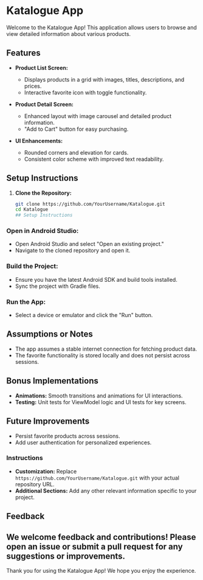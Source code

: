 # Katalogue App

Welcome to the Katalogue App! This application allows users to browse and view detailed information about various products.

## Features

- **Product List Screen:**
    - Displays products in a grid with images, titles, descriptions, and prices.
    - Interactive favorite icon with toggle functionality.

- **Product Detail Screen:**
    - Enhanced layout with image carousel and detailed product information.
    - "Add to Cart" button for easy purchasing.

- **UI Enhancements:**
    - Rounded corners and elevation for cards.
    - Consistent color scheme with improved text readability.

## Setup Instructions

1. **Clone the Repository:**
   ```bash
   git clone https://github.com/YourUsername/Katalogue.git
   cd Katalogue
   ## Setup Instructions
   ```

### Open in Android Studio:

- Open Android Studio and select "Open an existing project."
- Navigate to the cloned repository and open it.

### Build the Project:

- Ensure you have the latest Android SDK and build tools installed.
- Sync the project with Gradle files.

### Run the App:

- Select a device or emulator and click the "Run" button.

## Assumptions or Notes

- The app assumes a stable internet connection for fetching product data.
- The favorite functionality is stored locally and does not persist across sessions.

## Bonus Implementations

- **Animations:** Smooth transitions and animations for UI interactions.
- **Testing:** Unit tests for ViewModel logic and UI tests for key screens.

## Future Improvements

- Persist favorite products across sessions.
- Add user authentication for personalized experiences.


### Instructions

- **Customization:** Replace `https://github.com/YourUsername/Katalogue.git` with your actual repository URL.
- **Additional Sections:** Add any other relevant information specific to your project.


## Feedback

We welcome feedback and contributions! Please open an issue or submit a pull request for any suggestions or improvements.
---

Thank you for using the Katalogue App! We hope you enjoy the experience.